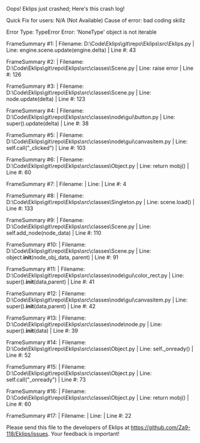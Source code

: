 Oops! Eklips just crashed;
Here's this crash log!

Quick Fix for users: N/A (Not Available)
Cause of error: bad coding skillz

Error Type: TypeError
Error: 'NoneType' object is not iterable

FrameSummary #1:
  | Filename: D:\Code\Eklips\git\repo\Eklips\src\Eklips.py
  | Line: engine.scene.update(engine.delta)
  | Line #: 43

FrameSummary #2:
  | Filename: D:\Code\Eklips\git\repo\Eklips\src\classes\Scene.py
  | Line: raise error
  | Line #: 126

FrameSummary #3:
  | Filename: D:\Code\Eklips\git\repo\Eklips\src\classes\Scene.py
  | Line: node.update(delta)
  | Line #: 123

FrameSummary #4:
  | Filename: D:\Code\Eklips\git\repo\Eklips\src\classes\node\gui\button.py
  | Line: super().update(delta)
  | Line #: 38

FrameSummary #5:
  | Filename: D:\Code\Eklips\git\repo\Eklips\src\classes\node\gui\canvasitem.py
  | Line: self.call("_clicked")
  | Line #: 103

FrameSummary #6:
  | Filename: D:\Code\Eklips\git\repo\Eklips\src\classes\Object.py
  | Line: return mobj()
  | Line #: 60

FrameSummary #7:
  | Filename: <string>
  | Line: 
  | Line #: 4

FrameSummary #8:
  | Filename: D:\Code\Eklips\git\repo\Eklips\src\classes\Singleton.py
  | Line: scene.load()
  | Line #: 133

FrameSummary #9:
  | Filename: D:\Code\Eklips\git\repo\Eklips\src\classes\Scene.py
  | Line: self.add_node(node_data)
  | Line #: 110

FrameSummary #10:
  | Filename: D:\Code\Eklips\git\repo\Eklips\src\classes\Scene.py
  | Line: object.__init__(node_obj_data, parent)
  | Line #: 91

FrameSummary #11:
  | Filename: D:\Code\Eklips\git\repo\Eklips\src\classes\node\gui\color_rect.py
  | Line: super().__init__(data,parent)
  | Line #: 41

FrameSummary #12:
  | Filename: D:\Code\Eklips\git\repo\Eklips\src\classes\node\gui\canvasitem.py
  | Line: super().__init__(data,parent)
  | Line #: 42

FrameSummary #13:
  | Filename: D:\Code\Eklips\git\repo\Eklips\src\classes\node\node.py
  | Line: super().__init__(data)
  | Line #: 39

FrameSummary #14:
  | Filename: D:\Code\Eklips\git\repo\Eklips\src\classes\Object.py
  | Line: self._onready()
  | Line #: 52

FrameSummary #15:
  | Filename: D:\Code\Eklips\git\repo\Eklips\src\classes\Object.py
  | Line: self.call("_onready")
  | Line #: 73

FrameSummary #16:
  | Filename: D:\Code\Eklips\git\repo\Eklips\src\classes\Object.py
  | Line: return mobj()
  | Line #: 60

FrameSummary #17:
  | Filename: <string>
  | Line: 
  | Line #: 22


Please send this file to the developers of Eklips at https://github.com/Za9-118/Eklips/issues. 
Your feedback is important!
